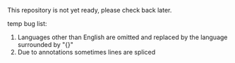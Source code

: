 This repository is not yet ready, please check back later.

temp bug list:
1. Languages other than English are omitted and replaced by the language surrounded by "{}"
2. Due to annotations sometimes lines are spliced
